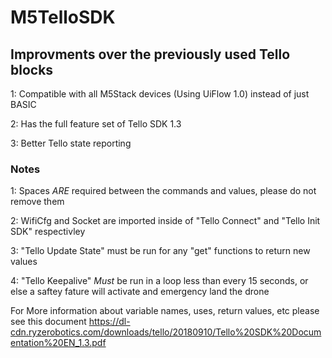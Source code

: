 # M5TelloSDK

## Improvments over the previously used Tello blocks
1: Compatible with all M5Stack devices (Using UiFlow 1.0) instead of just BASIC

2: Has the full feature set of Tello SDK 1.3

3: Better Tello state reporting

### Notes
1: Spaces *ARE* required between the commands and values, please do not remove them

2: WifiCfg and Socket are imported inside of "Tello Connect" and "Tello Init SDK" respectivley

3: "Tello Update State" must be run for any "get" functions to return new values

4: "Tello Keepalive" *Must* be run in a loop less than every 15 seconds, or else a saftey fature will activate and emergency land the drone


For More information about variable names, uses, return values, etc please see this document 
https://dl-cdn.ryzerobotics.com/downloads/tello/20180910/Tello%20SDK%20Documentation%20EN_1.3.pdf
